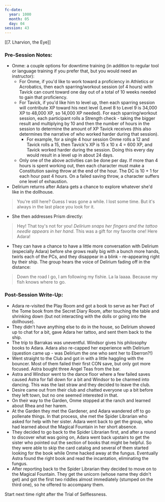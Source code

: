 ```yaml
---
fc-date:
  year: 1000
  month: 05
  day: 04
session: 43
---
```

[[7. Lharvion, the Eye]]

### Pre-Session Notes:
* Onme: a couple options for downtime training (in addition to regular tool or language training if you prefer that, but you would need an instructor):
	* For Onme, if you'd like to work toward a proficiency in Athletics or Acrobatics, then each sparring/workout session (of 4 hours) with Tavick can count toward one day out of a total of 10 weeks needed to gain that proficiency.
	* For Tavick, if you'd like him to level up, then each sparring session will contribute XP toward his next level (Level 8 to Level 9 is 34,000 XP to 48,000 XP, so 14,000 XP needed). For each sparring/workout session, each participant rolls a Strength check - taking the bigger result and multiplying by 10 and then the number of hours in the session to determine the amount of XP Tavick receives (this also determines the narrative of who worked harder during that session).
		* For example, for a single 4 hour session Onme rolls a 12 and Tavick rolls a 15, then Tavick's XP is 15 x 10 x 4 = 600 XP, and Tavick worked harder during the session. Doing this every day would result in a level up in about 24 days.
	* Only one of the above activities can be done per day. If more than 4 hours is spent working out, then each character must make a Constitution saving throw at the end of the hour. The DC is 10 + 1 for each hour past 4 hours. On a failed saving throw, a character suffers one level of exhaustion.
* Delirium returns after Adara gets a chance to explore whatever she'd like in the dollhouse.
>You're still here? Guess I was gone a while. I lost some time. But it's always in the last place you look for it.
* She then addresses Prism directly:
>Hey! That toy's not for you! *Delirium snaps her fingers and the tattoo needle appears in her hand*. This was a gift for my favorite one! Here Adara!
* They can have a chance to have a little more conversation with Delirium (especially Adara) before she grows really big with a bunch more hands, twirls each of the PCs, and they disappear in a blink - re-appearing right by their ship. The group hears the voice of Delirium fading off in the distance:
>Down the road I go, I am following my fishie. La la laaaa. Because my fish knows where to go.

### Post-Session Write-Up:
* Adara re-visited the Play Room and got a book to serve as her Pact of the Tome book from the Secret Diary Room, after touching the table and shrinking down (but not interacting with the dolls or going into the dollhouse).
* They didn't have anything else to do in the house, so Delirium showed up to chat for a bit, gave Adara her tattoo, and sent them back to the ship.
* The trip to Barrakas was uneventful. Windsor gives his philosophy books to Adara. Adara also re-capped her experience with Delirium (question came up - was Delirium the one who sent her to Eberron?!)
* Went straight to the Club and got in with a little haggling with the bouncer. Most of them failed their first CON save, but only got more focused. Astra bought three Angel Teas from the bar.
* Astra and Windsor went to the dance floor where a few failed saves caused Astra for fall down for a bit and Windsor to be charmed into dancing. This was the last straw and they decided to leave the club.
* Desire came out from their club and chatted everyone up a bit before they left town, but no one seemed interested in that.
* On their way to the Garden, Onme stopped at the ranch and learned about Rhea and her harem.
* At the Garden they met the Gardener, and Adara wandered off to go pollenate things. In that process, she met the Spider Librarian who asked for help with her sister. Adara went back to get the group, who had learned about the Magical Fountain in her short absence.
* They decided to go back to the Spider Librarian first, and after a round to discover what was going on, Adara went back upstairs to get the sister who pointed out the section of books that might be helpful. So they were able to skip the card catalog and several of them started looking for the book while Onme hacked away at the fungus. Eventually Astra found the right book and read the incantation, eliminating the fungus.
* After reporting back to the Spider Librarian they decided to move on to the Magical Fountain. They get the unicorn (whose name they didn't get) and got the first two riddles almost immediately (stumped on the third one), so he offered to accompany them. 

Start next time right after the Trial of Selflessness.
